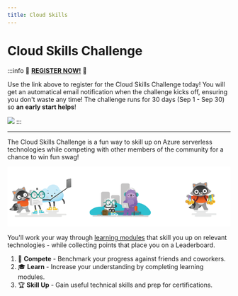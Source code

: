 ```yaml
---
title: Cloud Skills
---
```


# Cloud Skills Challenge

:::info 🚨 [**REGISTER NOW!**](https://docs.microsoft.com/en-us/learn/challenges?id=b950cd7a-d456-46ab-81ba-3bd1ad86dc1c) 🚨

Use the link above to register for the Cloud Skills Challenge today! You will get an automatical email notification when the challenge kicks off, ensuring you don't waste any time! The challenge runs for 30 days (Sep 1 - Sep 30) so **an early start helps**!

<img src="https://docs.microsoft.com/en-us/media/learn/challenge/challenge_details_cop.svg?branch=main" width="100px" />
:::

---

The Cloud Skills Challenge is a fun way to skill up on Azure serverless technologies while competing with other members of the community for a chance to win fun swag! 


![](./../../../static/img/banners/cloud-skills.png)

You'll work your way through [learning modules](https://learn.microsoft.com) that skill you up on relevant technologies - while collecting points that place you on a Leaderboard.

 1. 🎯 **Compete** - Benchmark your progress against friends and coworkers. 
 2. 🎓 **Learn** - Increase your understanding by completing learning modules. 
 3. 🏆 **Skill Up** - Gain useful technical skills and prep for certifications.

